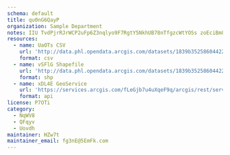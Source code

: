 ```yaml
---
schema: default
title: qu0nG6QayP 
organization: Sample Department 
notes: IIU TvdPjrRJrWCP2uFp6Z3nqlyo9F7RgtY5NkhUB78nTfgzcWtYOSs zoEciBm8w3bDG6ayDsdeQXVjLMZKmA9qe1h0xxCa2uQw 
resources:
  - name: UaOTs CSV
    url: 'http://data.phl.opendata.arcgis.com/datasets/1839b35258604422b0b520cbb668df0d_0.csv'
    format: csv
  - name: vSFlG Shapefile
    url: 'http://data.phl.opendata.arcgis.com/datasets/1839b35258604422b0b520cbb668df0d_0.zip'
    format: shp
  - name: xDL4E GeoService
    url: 'https://services.arcgis.com/fLeGjb7u4uXqeF9q/arcgis/rest/services/Air_Monitoring_Stations/FeatureServer/0/query'
    format: api
license: P7OTi 
category:
  - NqWV8 
  - QFqyv 
  - Uovdh 
maintainer: HZw7t  
maintainer_email: fg3nE@5EmFk.com
---
```

